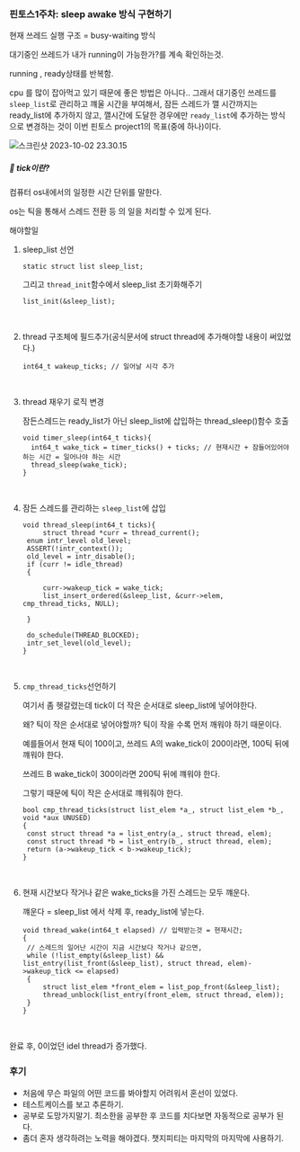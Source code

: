 ### 핀토스1주차: sleep awake 방식 구현하기

현재 쓰레드 실행 구조 = busy-waiting 방식

대기중인 쓰레드가 내가 running이 가능한가?를 계속 확인하는것.

running , ready상태를 반복함.

cpu 를 많이 잡아먹고 있기 때문에 좋은 방법은 아니다.. 그래서 대기중인 쓰레드를 `sleep_list`로 관리하고 꺠울 시간을 부여해서, 잠든 스레드가 깰 시간까지는 ready_list에 추가하지 않고, 깰시간에 도달한 경우에만 `ready_list`에 추가하는 방식으로 변경하는 것이 이번 핀토스 project1의 목표(중에 하나)이다.

![스크린샷 2023-10-02 23.30.15](https://p.ipic.vip/zsl47n.jpg)

##### 🙊 tick이란?

컴퓨터 os내에서의 일정한 시간 단위를 말한다.

os는 틱을 통해서 스레드 전환 등 의 일을 처리할 수 있게 된다.

해야할일

1. sleep_list 선언

   ```
   static struct list sleep_list;
   ```

   그리고 `thread_init`함수에서 sleep_list 초기화해주기

   ```
   list_init(&sleep_list);
   ```

   ​

2. thread 구조체에 필드추가(공식문서에 struct thread에 추가해야할 내용이 써있었다.)

   ```
   int64_t wakeup_ticks; // 일어날 시각 추가
   ```

   ​

3. thread 재우기 로직 변경

   잠든스레드는 ready_list가 아닌 sleep_list에 삽입하는 thread_sleep()함수 호출

   ```
   void timer_sleep(int64_t ticks){
     int64_t wake_tick = timer_ticks() + ticks; // 현재시간 + 잠들어있어야 하는 시간 = 일어나야 하는 시간
     thread_sleep(wake_tick);
   }
   ```

   ​

4. 잠든 스레드를 관리하는 `sleep_list`에 삽입

   ```
   void thread_sleep(int64_t ticks){
     	struct thread *curr = thread_current();
   	enum intr_level old_level;
   	ASSERT(!intr_context());
   	old_level = intr_disable();
   	if (curr != idle_thread)
   	{

   		curr->wakeup_tick = wake_tick;
   		list_insert_ordered(&sleep_list, &curr->elem, cmp_thread_ticks, NULL);

   	}

   	do_schedule(THREAD_BLOCKED);
   	intr_set_level(old_level);
   }
   ```

   ​

5. `cmp_thread_ticks`선언하기

   여기서 좀 헷갈렸는데 tick이 더 작은 순서대로 sleep_list에 넣어야한다.

   왜? 틱이 작은 순서대로 넣어야할까? 틱이 작을 수록 먼저 깨워야 하기 때문이다.

   예를들어서 현재 틱이 100이고, 쓰레드 A의 wake_tick이 200이라면, 100틱 뒤에 꺠워야 한다.

   쓰레드 B wake_tick이 300이라면 200틱 뒤에 꺠워야 한다.

   그렇기 때문에 틱이 작은 순서대로 꺠워줘야 한다.

   ```
   bool cmp_thread_ticks(struct list_elem *a_, struct list_elem *b_, void *aux UNUSED)
   {
   	const struct thread *a = list_entry(a_, struct thread, elem);
   	const struct thread *b = list_entry(b_, struct thread, elem);
   	return (a->wakeup_tick < b->wakeup_tick);
   }
   ```

   ​

6. 현재 시간보다 작거나 같은 wake_ticks을 가진 스레드는 모두 꺠운다.

   꺠운다 = sleep_list 에서 삭제 후, ready_list에 넣는다.

   ```
   void thread_wake(int64_t elapsed) // 입력받는것 = 현재시간;
   {
   	// 스레드의 일어난 시간이 지금 시간보다 작거나 같으면,
   	while (!list_empty(&sleep_list) && list_entry(list_front(&sleep_list), struct thread, elem)->wakeup_tick <= elapsed)
   	{
   		struct list_elem *front_elem = list_pop_front(&sleep_list);
   		thread_unblock(list_entry(front_elem, struct thread, elem));
   	}
   }
   ```

   ​

완료 후, 0이었던 idel thread가 증가했다.

### 후기

- 처음에 무슨 파일의 어떤 코드를 봐야할지 어려워서 혼선이 있었다.
- 테스트케이스를 보고 추론하기.
- 공부로 도망가지말기. 최소한을 공부한 후 코드를 치다보면 자동적으로 공부가 된다.
- 좀더 혼자 생각하려는 노력을 해야겠다. 챗지피티는 마지막의 마지막에 사용하기.
